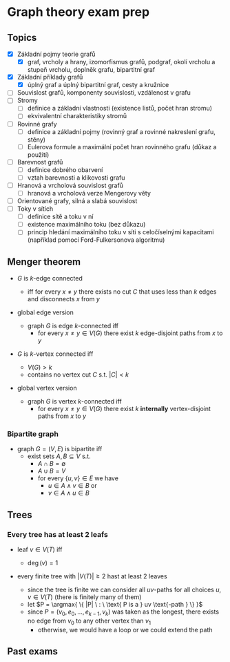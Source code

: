 # Graph theory exam prep

## Topics

- [x] Základní pojmy teorie grafů
  - [x] graf, vrcholy a hrany, izomorfismus grafů, podgraf, okolí vrcholu a stupeň vrcholu, doplněk grafu, bipartitní
graf
- [x] Základní příklady grafů
  - [x] úplný graf a úplný bipartitní graf, cesty a kružnice
- [ ] Souvislost grafů, komponenty souvislosti, vzdálenost v grafu
- [ ] Stromy
  - [ ] definice a základní vlastnosti (existence listů, počet hran stromu)
  - [ ] ekvivalentní charakteristiky stromů
- [ ] Rovinné grafy
  - [ ] definice a základní pojmy (rovinný graf a rovinné nakreslení grafu, stěny)
  - [ ] Eulerova formule a maximální počet hran rovinného grafu (důkaz a použití)
- [ ] Barevnost grafů
  - [ ] definice dobrého obarvení
  - [ ] vztah barevnosti a klikovosti grafu
- [ ] Hranová a vrcholová souvislost grafů
  - [ ] hranová a vrcholová verze Mengerovy věty
- [ ] Orientované grafy, silná a slabá souvislost
- [ ] Toky v sítích
  - [ ] definice sítě a toku v ní
  - [ ] existence maximálního toku (bez důkazu)
  - [ ] princip hledání maximálního toku v síti s celočíselnými kapacitami (například pomocí Ford-Fulkersonova
algoritmu)

## Menger theorem

- $G$ is $k$-edge connected
  - iff for every $x \neq y$ there exists no cut $C$ that uses less than $k$ edges and disconnects $x$ from $y$

- global edge version
  - graph $G$ is edge $k$-connected iff
    - for every $x \neq y \in V(G)$ there exist $k$ edge-disjoint paths from $x$ to $y$

- $G$ is $k$-vertex connected iff
  - $V(G) > k$
  - contains no vertex cut $C$ s.t. $|C| < k$ 

- global vertex version
  - graph $G$ is vertex $k$-connected iff
    - for every $x \neq y \in V(G)$ there exist $k$ **internally** vertex-disjoint paths from $x$ to $y$

### Bipartite graph

- graph $G=(V,E)$ is bipartite iff
  - exist sets $A,B \subseteq V$ s.t.
    - $A \cap B = \emptyset$
    - $A \cup B = V$
    - for every $\{u,v\} \in E$ we have
      - $u \in A \wedge v \in B$ or
      - $v \in A \wedge u \in B$

## Trees

### Every tree has at least 2 leafs

- leaf $v \in V(T)$ iff
  - $\deg(v) = 1$

- every finite tree with $|V(T)| \geq 2$ hast at least $2$ leaves
  - since the tree is finite we can consider all $uv$-paths for all choices $u,v \in V(T)$ (there is finitely many of them)
  - let $P = \argmax{ \{ |P| \ : \ \text{ P is a } uv \text{-path } \} }$
  - since $P = (v_0,e_0,\ldots,e_{k-1},v_k)$ was taken as the longest, there exists no edge from $v_0$ to any other vertex than $v_1$
    - otherwise, we would have a loop or we could extend the path


## Past exams